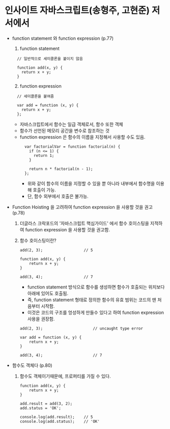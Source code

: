 # 인사이트 자바스크립트(송형주, 고현준) 저서에서

- function statement 와 function expression (p.77)
    1. function statement
    ```
      // 일반적으로 세미콜론을 붙이지 않음

      function add(x, y) {
        return x + y;     
      }
    ```

    2. function expression
    ```
      // 세미콜론을 붙여줌
      
      var add = function (x, y) {
        return x + y;    
      };
    ```
    
    * 자바스크립트에서 함수는 일급 객체로서, 함수 또한 객체
    * 함수가 선언된 메모리 공간을 변수로 참조하는 것
    * function expression 은 함수의 이름을 지정해서 사용할 수도 있음.
      ```
        var factorialVar = function factorial(n) {
          if (n <= 1) {
            return 1;    
          }

          return n * factorial(n - 1);
        };
      ```
      * 위와 같이 함수의 이름을 지정할 수 있을 뿐 아니라 내부에서 함수명을 이용해 호출이 가능.
      * 단, 함수 외부에서 호출은 불가능.

- Function Hoisting 을 고려하여 function expression 을 사용할 것을 권고 (p.78)
    1. 더글라스 크락포드의 '자바스크립트 핵심가이드' 에서 함수 호이스팅을 지적하여 function expression 을 사용할 것을 권고함.
    2. 함수 호이스팅이란?
        ```
        add(2, 3);                  // 5
        
        function add(x, y) {
            return x + y;    
        }

        add(3, 4);                  // 7
        ```

        * function statement 방식으로 함수를 생성하면 함수가 호출되는 위치보다 아래에 있어도 호출됨.
        * 즉, function statement 형태로 정의한 함수의 유효 범위는 코드의 맨 처음부터 시작함.
        * 이것은 코드의 구조를 엉성하게 만들수 있다고 하여 function expression 사용을 권장함.

        ```
        add(2, 3);                      // uncaught type error

        var add = function (x, y) {
            return x + y;    
        }

        add(3, 4);                      // 7
        ```
- 함수도 객체다 (p.80)

    1. 함수도 객체이기때문에, 프로퍼티를 가질 수 있다.
        ```
        function add(x, y) {
            return x + y;    
        }

        add.result = add(3, 2);
        add.status = 'OK';

        console.log(add.result);    // 5
        console.log(add.status);    // 'OK'
        ```


